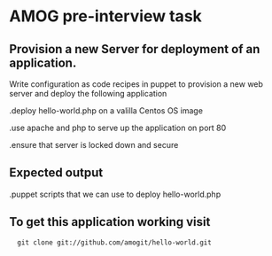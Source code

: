 AMOG pre-interview task
=======================
Provision a new Server for deployment of an application.
--------------------------------------------------------
Write configuration as code recipes in puppet to provision a new web server and deploy the following application

.deploy hello-world.php on a valilla Centos OS image

.use apache and php to serve up the application on port 80

.ensure that server is locked down and secure

Expected output
---------------
.puppet scripts that we can use to deploy hello-world.php

To get this application working visit
---------------

      git clone git://github.com/amogit/hello-world.git


